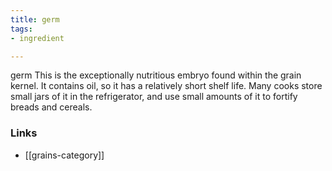 ```yaml
---
title: germ
tags:
- ingredient

---
```

germ This is the exceptionally nutritious embryo found within the grain kernel. It contains oil, so it has a relatively short shelf life. Many cooks store small jars of it in the refrigerator, and use small amounts of it to fortify breads and cereals.

### Links

* [[grains-category]]
